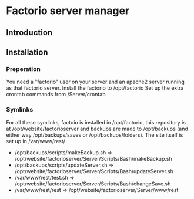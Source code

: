 # Factorio server manager

## Introduction

## Installation
### Preperation
You need a "factorio" user on your server and an apache2 server running as that factorio server.
Install the factorio to /opt/factorio
Set up the extra crontab commands from /Server/crontab

### Symlinks
For all these symlinks, factoio is installed in /opt/factorio, this repository is at /opt/website/factorioserver and backups are made to /opt/backups (and either way /opt/backups/saves or /opt/backups/folders).
The site itself is set up in /var/www/rest/

- /opt/backups/scripts/makeBackup.sh => /opt/website/factorioserver/Server/Scripts/Bash/makeBackup.sh
- /opt/backups/scripts/updateServer.sh => /opt/website/factorioserver/Server/Scripts/Bash/updateServer.sh
- /var/www/rest/test.sh => /opt/website/factorioserver/Server/Scripts/Bash/changeSave.sh
- /var/www/rest/rest => /opt/website/factorioserver/Server/www/rest
